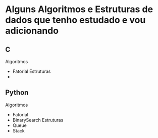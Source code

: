 # Alguns Algoritmos e Estruturas de dados que tenho estudado e vou adicionando 

## C
Algoritmos
  -  Fatorial
Estruturas
  -
## Python
Algoritmos
  - Fatorial
  - BinarySearch
Estruturas
  - Queue
  - Stack

